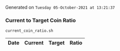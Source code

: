 Generated on `Tuesday 05-October-2021 at 13:21:37`

### Current to Target Coin Ratio
`current_coin_ratio.sh`

Date|Current|Target|Ratio
---|---|---|---
